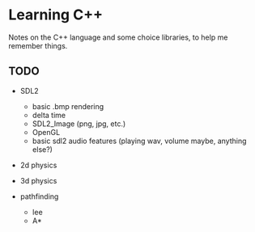# Learning C++

Notes on the C++ language and some choice libraries, to help me remember things.

## TODO

- SDL2
	- basic .bmp rendering
	- delta time
	- SDL2_Image (png, jpg, etc.)
	- OpenGL
	- basic sdl2 audio features (playing wav, volume maybe, anything else?)

- 2d physics
- 3d physics
- pathfinding
	- lee
	- A*
